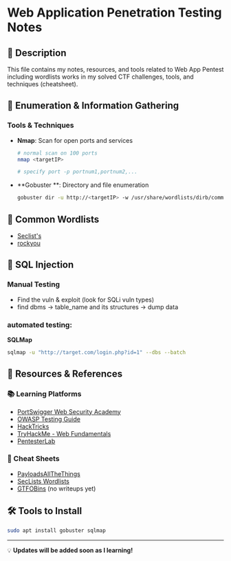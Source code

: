 # Web Application Penetration Testing Notes

## 📌 Description
This file contains my notes, resources, and tools related to Web App Pentest including wordlists works in my solved CTF challenges, tools, and techniques (cheatsheet).

## 🔹 Enumeration & Information Gathering
### Tools & Techniques
- **Nmap**: Scan for open ports and services
  ```bash
  # normal scan on 100 ports
  nmap <targetIP> 

  # specify port -p portnum1,portnum2,...
  ```
- **Gobuster **: Directory and file enumeration
  ```bash
  gobuster dir -u http://<targetIP> -w /usr/share/wordlists/dirb/common.txt
  ```

## 🔹 Common Wordlists
- [Seclist's](https://github.com/danielmiessler/SecLists/tree/master)
- [rockyou](https://github.com/praetorian-inc/Hob0Rules/blob/master/wordlists/rockyou.txt.gz)

## 🔹 SQL Injection
### Manual Testing
- Find the vuln & exploit (look for SQLi vuln types)
- find dbms -> table_name and  its structures -> dump data

### automated testing:
**SQLMap**
  ```bash
  sqlmap -u "http://target.com/login.php?id=1" --dbs --batch
  ```

## 🔹 Resources & References
### 📚 Learning Platforms
- [PortSwigger Web Security Academy](https://portswigger.net/web-security)
- [OWASP Testing Guide](https://owasp.org/www-project-web-security-testing-guide/)
- [HackTricks](https://book.hacktricks.xyz/)
- [TryHackMe - Web Fundamentals](https://tryhackme.com/room/webfundamentals)
- [PentesterLab](https://pentesterlab.com/)

### 📜 Cheat Sheets
- [PayloadsAllTheThings](https://github.com/swisskyrepo/PayloadsAllTheThings)
- [SecLists Wordlists](https://github.com/danielmiessler/SecLists)
- [GTFOBins](https://gtfobins.github.io/) (no writeups yet)

## 🛠️ Tools to Install
```bash
sudo apt install gobuster sqlmap 
```

---
💡 **Updates will be added soon as I learning!**

